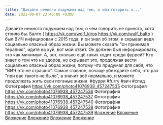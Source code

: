 ```yaml
---
title: "Давайте немного подумаем над тем, о чём говорить н..."
date: 2021-08-07 23:46:00 +0300
---
```


Давайте немного подумаем над тем, о чём говорить не принято, хотя стоило бы. Балто ( https://vk.com/wolf_kiros https://vk.com/wulf_balto ) был ВИЧ инфицирован с 2015 года, и он знал об этом, и скрывал ведя социально опасный образ жизни. Вы можете сказать "он принимал терапию", идите на хуй, вот мой ответ. Он должен был информировать, это как минимум. А, вот, сколько ещё таких ходит среди фуррей? Кто знает о том что не здоров, но скрывает это, продолжая вести социально опасный образ жизни, потому что придумал для себя, что "ВИЧ это не страшно". Самое главное, почаще убеждайте себя, что раз "при вас такого не было", а значит всё нормально, и можете продолжать жить свои поганые жизни.
#фурри #furry #вич #спид
Фотография
<a class="vk-attach" href="https://vk.com/photo41076938_457247535">https://vk.com/photo41076938_457247535</a>
Фотография
<a class="vk-attach" href="https://vk.com/photo41076938_457247536">https://vk.com/photo41076938_457247536</a>
Фотография
<a class="vk-attach" href="https://vk.com/photo41076938_457247537">https://vk.com/photo41076938_457247537</a>
Фотография
<a class="vk-attach" href="https://vk.com/photo41076938_457247540">https://vk.com/photo41076938_457247540</a>
Фотография
<a class="vk-attach" href="https://vk.com/photo41076938_457247538">https://vk.com/photo41076938_457247538</a>
Фотография
<a class="vk-attach" href="https://vk.com/photo41076938_457247539">https://vk.com/photo41076938_457247539</a>
<a class="vk-attach" href="https://vk.com/photo41076938_457247535">Вложение</a>
<a class="vk-attach" href="https://vk.com/photo41076938_457247536">Вложение</a>
<a class="vk-attach" href="https://vk.com/photo41076938_457247537">Вложение</a>
<a class="vk-attach" href="https://vk.com/photo41076938_457247540">Вложение</a>
<a class="vk-attach" href="https://vk.com/photo41076938_457247538">Вложение</a>
<a class="vk-attach" href="https://vk.com/photo41076938_457247539">Вложение</a>
